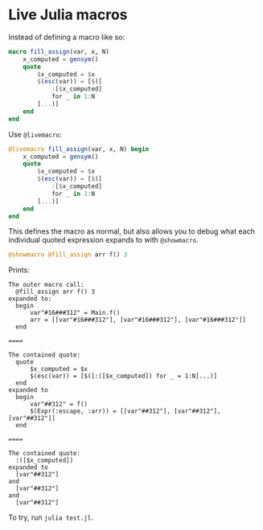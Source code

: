 # Live Julia macros

Instead of defining a macro like so:
```julia
macro fill_assign(var, x, N)
    x_computed = gensym()
    quote
        $x_computed = $x
        $(esc(var)) = [$([
            :[$x_computed]
            for _ in 1:N
        ]...)]
    end
end
```

Use `@livemacro`:

```julia
@livemacro fill_assign(var, x, N) begin
    x_computed = gensym()
    quote
        $x_computed = $x
        $(esc(var)) = [$([
            :[$x_computed]
            for _ in 1:N
        ]...)]
    end
end
```

This defines the macro as normal, but also allows you to debug what each individual quoted expression expands to with `@showmacro`.

```julia
@showmacro @fill_assign arr f() 3
```

Prints:
```
The outer macro call:
  @fill_assign arr f() 3
expanded to:
  begin
      var"#16###312" = Main.f()
      arr = [[var"#16###312"], [var"#16###312"], [var"#16###312"]]
  end

====

The contained quote:
  quote
      $x_computed = $x
      $(esc(var)) = [$([:([$x_computed]) for _ = 1:N]...)]
  end
expanded to
  begin
      var"##312" = f()
      $(Expr(:escape, :arr)) = [[var"##312"], [var"##312"], [var"##312"]]
  end

====

The contained quote:
  :([$x_computed])
expanded to
  [var"##312"]
and
  [var"##312"]
and
  [var"##312"]
```

To try, run `julia test.jl`.